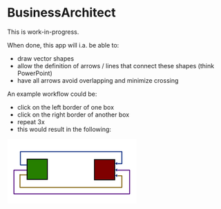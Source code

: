 # BusinessArchitect

This is work-in-progress.

When done, this app will i.a. be able to:
  - draw vector shapes
  - allow the definition of arrows / lines that connect these shapes (think PowerPoint)
  - have all arrows avoid overlapping and minimize crossing


An example workflow could be:
  - click on the left border of one box
  - click on the right border of another box
  - repeat 3x
  - this would result in the following:

![example image](/example.png)
